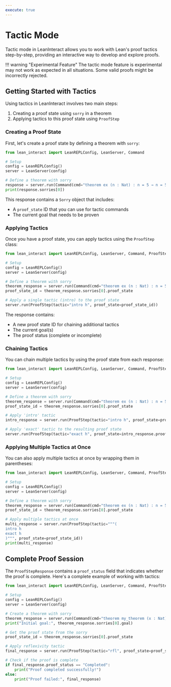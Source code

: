 ```yaml
---
execute: true
---
```


# Tactic Mode

Tactic mode in LeanInteract allows you to work with Lean's proof tactics step-by-step, providing an interactive way to develop and explore proofs.

!!! warning "Experimental Feature"
    The tactic mode feature is experimental may not work as expected in all situations. Some valid proofs might be incorrectly rejected.

## Getting Started with Tactics

Using tactics in LeanInteract involves two main steps:

1. Creating a proof state using `sorry` in a theorem
2. Applying tactics to this proof state using `ProofStep`

### Creating a Proof State

First, let's create a proof state by defining a theorem with `sorry`:

```python tags=["execute"]
from lean_interact import LeanREPLConfig, LeanServer, Command

# Setup
config = LeanREPLConfig()
server = LeanServer(config)

# Define a theorem with sorry
response = server.run(Command(cmd="theorem ex (n : Nat) : n = 5 → n = 5 := by sorry"))
print(response.sorries[0])
```

This response contains a `Sorry` object that includes:

- A `proof_state` ID that you can use for tactic commands
- The current goal that needs to be proven

### Applying Tactics

Once you have a proof state, you can apply tactics using the `ProofStep` class:

```python tags=["execute"]
from lean_interact import LeanREPLConfig, LeanServer, Command, ProofStep

# Setup
config = LeanREPLConfig()
server = LeanServer(config)

# Define a theorem with sorry
theorem_response = server.run(Command(cmd="theorem ex (n : Nat) : n = 5 → n = 5 := sorry"))
proof_state_id = theorem_response.sorries[0].proof_state

# Apply a single tactic (intro) to the proof state
server.run(ProofStep(tactic="intro h", proof_state=proof_state_id))
```

The response contains:

- A new proof state ID for chaining additional tactics
- The current goal(s)
- The proof status (complete or incomplete)

### Chaining Tactics

You can chain multiple tactics by using the proof state from each response:

```python tags=["execute"]
from lean_interact import LeanREPLConfig, LeanServer, Command, ProofStep

# Setup
config = LeanREPLConfig()
server = LeanServer(config)

# Define a theorem with sorry
theorem_response = server.run(Command(cmd="theorem ex (n : Nat) : n = 5 → n = 5 := sorry"))
proof_state_id = theorem_response.sorries[0].proof_state

# Apply 'intro' tactic
intro_response = server.run(ProofStep(tactic="intro h", proof_state=proof_state_id))

# Apply 'exact' tactic to the resulting proof state
server.run(ProofStep(tactic="exact h", proof_state=intro_response.proof_state))
```

### Applying Multiple Tactics at Once

You can also apply multiple tactics at once by wrapping them in parentheses:

```python tags=["execute"]
from lean_interact import LeanREPLConfig, LeanServer, Command, ProofStep

# Setup
config = LeanREPLConfig()
server = LeanServer(config)

# Define a theorem with sorry
theorem_response = server.run(Command(cmd="theorem ex (n : Nat) : n = 5 → n = 5 := sorry"))
proof_state_id = theorem_response.sorries[0].proof_state

# Apply multiple tactics at once
multi_response = server.run(ProofStep(tactic="""(
intro h
exact h
)""", proof_state=proof_state_id))
print(multi_response)
```

## Complete Proof Session

The `ProofStepResponse` contains a `proof_status` field that indicates whether the proof is complete.
Here's a complete example of working with tactics:

```python tags=["execute"]
from lean_interact import LeanREPLConfig, LeanServer, Command, ProofStep

# Setup
config = LeanREPLConfig()
server = LeanServer(config)

# Create a theorem with sorry
theorem_response = server.run(Command(cmd="theorem my_theorem (x : Nat) : x = x := sorry"))
print("Initial goal:", theorem_response.sorries[0].goal)

# Get the proof state from the sorry
proof_state_id = theorem_response.sorries[0].proof_state

# Apply reflexivity tactic
final_response = server.run(ProofStep(tactic="rfl", proof_state=proof_state_id))

# Check if the proof is complete
if final_response.proof_status == "Completed":
    print("Proof completed successfully!")
else:
    print("Proof failed:", final_response)
```
